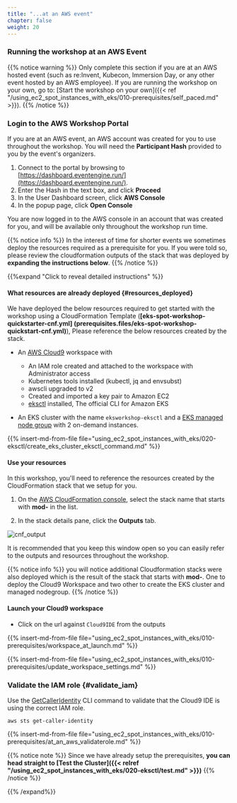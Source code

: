 ```yaml
---
title: "...at an AWS event"
chapter: false
weight: 20
---
```


### Running the workshop at an AWS Event

{{% notice warning %}}
Only complete this section if you are at an AWS hosted event (such as re:Invent,
Kubecon, Immersion Day, or any other event hosted by an AWS employee). If you 
are running the workshop on your own, go to: [Start the workshop on your own]({{< ref "/using_ec2_spot_instances_with_eks/010-prerequisites/self_paced.md" >}}).
{{% /notice %}}

### Login to the AWS Workshop Portal

If you are at an AWS event, an AWS account was created for you to use throughout the workshop. You will need the **Participant Hash** provided to you by the event's organizers.

1. Connect to the portal by browsing to [https://dashboard.eventengine.run/](https://dashboard.eventengine.run/).
2. Enter the Hash in the text box, and click **Proceed** 
3. In the User Dashboard screen, click **AWS Console** 
4. In the popup page, click **Open Console** 

You are now logged in to the AWS console in an account that was created for you, and will be available only throughout the workshop run time.

{{% notice info %}}
In the interest of time for shorter events we sometimes deploy the resources required as a prerequisite for you. If you were told so, please review the cloudformation outputs of the stack that was deployed by **expanding the instructions below**.
{{% /notice %}}

{{%expand "Click to reveal detailed instructions" %}}

#### What resources are already deployed {#resources_deployed}

We have deployed the below resources required to get started with the workshop using a CloudFormation Template (**[eks-spot-workshop-quickstarter-cnf.yml] (prerequisites.files/eks-spot-workshop-quickstart-cnf.yml)**), Please reference the below  resources created by the stack.

+ An [AWS Cloud9](https://console.aws.amazon.com/cloud9) workspace with
    - An IAM role created and attached to the workspace with Administrator access
    - Kubernetes tools installed (kubectl, jq and envsubst)
    - awscli upgraded to v2
    - Created and imported a key pair to Amazon EC2
    - [eksctl](https://eksctl.io/) installed, The official CLI for Amazon EKS 

+ An EKS cluster with the name `eksworkshop-eksctl` and a [EKS managed node group](https://docs.aws.amazon.com/eks/latest/userguide/managed-node-groups.html)  with 2 on-demand instances.

{{% insert-md-from-file file="using_ec2_spot_instances_with_eks/020-eksctl/create_eks_cluster_eksctl_command.md" %}}


#### Use your resources 

In this workshop, you'll need to reference the resources created by the CloudFormation stack that we setup for you.

1. On the [AWS CloudFormation console](https://console.aws.amazon.com/cloudformation), select the stack name that starts with **mod-** in the list.

1. In the stack details pane, click the **Outputs** tab.

![cnf_output](/images/using_ec2_spot_instances_with_eks/010-prerequisites/cnf_output.png)

It is recommended that you keep this window open so you can easily refer to the outputs and resources throughout the workshop.

{{% notice info %}}
you will notice additional Cloudformation stacks were also deployed which is the result of the stack that starts with **mod-**. One to deploy the Cloud9 Workspace and two other to create the EKS cluster and managed nodegroup.
{{% /notice %}}

#### Launch your Cloud9 workspace

- Click on the url against `Cloud9IDE` from the outputs

{{% insert-md-from-file file="using_ec2_spot_instances_with_eks/010-prerequisites/workspace_at_launch.md" %}}

{{% insert-md-from-file file="using_ec2_spot_instances_with_eks/010-prerequisites/update_workspace_settings.md" %}}

### Validate the IAM role {#validate_iam}

Use the [GetCallerIdentity](https://docs.aws.amazon.com/cli/latest/reference/sts/get-caller-identity.html) CLI command to validate that the Cloud9 IDE is using the correct IAM role.

```
aws sts get-caller-identity

```

{{% insert-md-from-file file="using_ec2_spot_instances_with_eks/010-prerequisites/at_an_aws_validaterole.md" %}}

{{% notice note %}}
Since we have already setup the prerequisites, **you can head straight to [Test the Cluster]({{<  relref "/using_ec2_spot_instances_with_eks/020-eksctl/test.md"  >}})**
{{% /notice %}}

{{% /expand%}}

